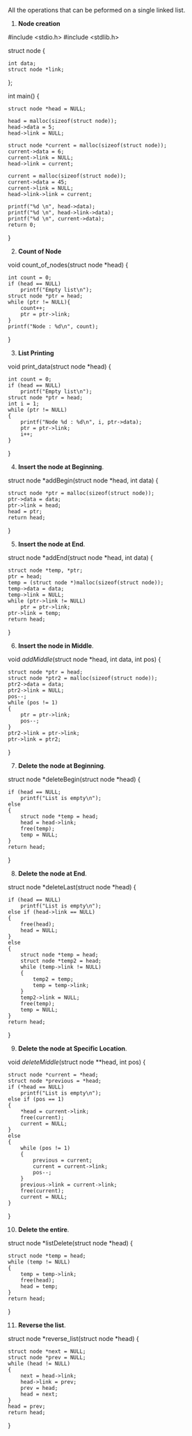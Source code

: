All the operations that can be peformed on a single linked list.

1. **Node creation** 

#include <stdio.h>
#include <stdlib.h>

struct node
{

	int data;
	struct node *link;
};

int main()
{

	struct node *head = NULL;
	
	head = malloc(sizeof(struct node));
	head->data = 5;
	head->link = NULL;
	
	struct node *current = malloc(sizeof(struct node));
	current->data = 6;
	current->link = NULL;
	head->link = current;
	
	current = malloc(sizeof(struct node));
	current->data = 45;
	current->link = NULL;
	head->link->link = current;
	
	printf("%d \n", head->data);
	printf("%d \n", head->link->data);
	printf("%d \n", current->data);
	return 0;
}

2. **Count of Node**

void count_of_nodes(struct node *head)
{

	int count = 0;
	if (head == NULL)
		printf("Empty list\n");
	struct node *ptr = head;
	while (ptr != NULL){
		count++;
		ptr = ptr->link;
	}
	printf("Node : %d\n", count);
}

3. **List Printing**

void print_data(struct node *head)
{

	int count = 0;
	if (head == NULL)
		printf("Empty list\n");
	struct node *ptr = head;
	int i = 1;
	while (ptr != NULL)
	{
		printf("Node %d : %d\n", i, ptr->data);
		ptr = ptr->link;
		i++;
	}
}

4. **Insert the node at Beginning**.

struct node *addBegin(struct node *head, int data)
{

	struct node *ptr = malloc(sizeof(struct node));
	ptr->data = data;
	ptr->link = head;
	head = ptr;
	return head;
}

5. **Insert the node at End**.

struct node *addEnd(struct node *head, int data)
{

	struct node *temp, *ptr;
	ptr = head;
	temp = (struct node *)malloc(sizeof(struct node));
	temp->data = data;
	temp->link = NULL;
	while (ptr->link != NULL)
		ptr = ptr->link;
	ptr->link = temp;
	return head;		
}

6. **Insert the node in Middle**.

void *addMiddle*(struct node *head, int data, int pos)
{

	struct node *ptr = head;
	struct node *ptr2 = malloc(sizeof(struct node));
	ptr2->data = data;
	ptr2->link = NULL;
	pos--;
	while (pos != 1)
	{
		ptr = ptr->link;
		pos--;
	}
	ptr2->link = ptr->link;
	ptr->link = ptr2;
}

7. **Delete the node at Beginning**.

struct node *deleteBegin(struct node *head)
{

	if (head == NULL;
		printf("List is empty\n");
	else
	{
		struct node *temp = head;
		head = head->link;
		free(temp);
		temp = NULL;
	}
	return head;
}

8. **Delete the node at End**.

struct node *deleteLast(struct node *head)
{

	if (head == NULL)
		printf("List is empty\n");
	else if (head->link == NULL)
	{
		free(head);
		head = NULL;
	}
	else
	{
		struct node *temp = head;
		struct node *temp2 = head;
		while (temp->link != NULL)
		{
			temp2 = temp;
			temp = temp->link;
		}
		temp2->link = NULL;
		free(temp);
		temp = NULL;
	}
	return head;
}


9. **Delete the node at Specific Location**.

void *deleteMiddle*(struct node **head, int pos)
{

	struct node *current = *head;
	struct node *previous = *head;
	if (*head == NULL)
		printf("List is empty\n");
	else if (pos == 1)
	{
		*head = current->link;
		free(current);
		current = NULL;
	}
	else
	{
		while (pos != 1)
		{
			previous = current;
			current = current->link;
			pos--;
		}
		previous->link = current->link;
		free(current);
		current = NULL;
	}
}

10. **Delete the entire**.

struct node *listDelete(struct node *head)
{

	struct node *temp = head;
	while (temp != NULL)
	{
		temp = temp->link;
		free(head);
		head = temp;
	}
	return head;
}

11. **Reverse the list**.

struct node *reverse_list(struct node *head)
{

	struct node *next = NULL;
	struct node *prev = NULL;
	while (head != NULL)
	{
		next = head->link;
		head->link = prev;
		prev = head;
		head = next;
	}
	head = prev;
	return head;
}





